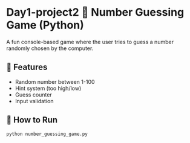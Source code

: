 # Day1-project2 🎯 Number Guessing Game (Python)
A fun console-based game where the user tries to guess a number randomly chosen by the computer.

## 🚀 Features
- Random number between 1-100
- Hint system (too high/low)
- Guess counter
- Input validation

## 📂 How to Run
```bash
python number_guessing_game.py
